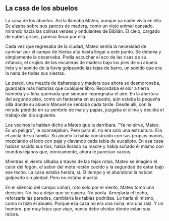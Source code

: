 ## La casa de los abuelos

La casa de los abuelos. Así la llamaba Mateo, aunque ya nadie vivía en ella. Se alzaba sobre sus zancos de madera, como un viejo animal cansado, mirando hacia las colinas verdes y ondulantes de Biblián. El cielo, cargado de nubes grises, parecía llorar por ella.

Cada vez que regresaba de la ciudad, Mateo sentía la necesidad de caminar por el campo de hierba alta hasta llegar a este punto. Se detenía y simplemente la observaba. Podía escuchar el eco de las risas de su infancia, el crujido de las escaleras de madera bajo los pies de su abuela Inés y el sonido de la lluvia golpeando las tejas de barro, un sonido que era la nana de todas sus siestas.

La pared, una mezcla de bahareque y madera que ahora se desmoronaba, guardaba más historias que cualquier libro. Recordaba el olor a tierra húmeda y a leña quemada que siempre impregnaba el aire. En la abertura del segundo piso, como un fantasma en su puesto, aún estaba la pequeña silla donde su abuelo Manuel se sentaba cada tarde. Desde allí, con la mirada perdida en su sembrío de maíz y papas, juzgaba el clima y decidía el trabajo del día siguiente.

Los vecinos le habían dicho a Mateo que la derribara. "Ya no sirve, Mateo. Es un peligro", le aconsejaban. Pero para él, no era solo una estructura. Era el ancla de su familia. Su abuelo la había construido con sus propias manos, mezclando el lodo con paja y clavando cada tabla de eucalipto. En esa casa habían nacido sus tíos, había llorado su madre y había soñado él mismo con mundos lejanos que, irónicamente, ahora le parecían vacíos.

Mientras el viento silbaba a través de las tejas rotas, Mateo se imaginó el calor del fogón, el sabor del mote recién cocido y la seguridad de estar bajo ese techo. La casa estaba herida, sí. El tiempo y el abandono la habían golpeado sin piedad. Pero no estaba muerta.

En el silencio del campo cañari, roto solo por el viento, Mateo tomó una decisión. No iba a dejar que se cayera. No podía. Arreglaría el techo, reforzaría las paredes, cambiaría las tablas podridas. Lo haría él mismo, como lo hizo el abuelo. Porque esa casa no era una ruina; era una raíz. Y un hombre, por muy lejos que viaje, nunca debe olvidar dónde están sus raíces.